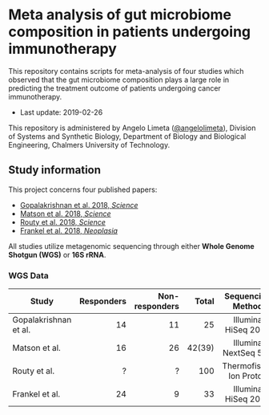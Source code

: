 # Meta analysis of gut microbiome composition in patients undergoing immunotherapy

This repository contains scripts for meta-analysis of four studies which observed that the gut microbiome composition plays a large role in predicting the treatment outcome of patients undergoing cancer immunotherapy.

* Last update: 2019-02-26

This repository is administered by Angelo Limeta ([@angelolimeta](https://github.com/angelolimeta)), Division of Systems and Synthetic Biology, Department of Biology and Biological Engineering, Chalmers University of Technology.

## Study information
This project concerns four published papers:
* [Gopalakrishnan et al. 2018, _Science_](http://science.sciencemag.org/content/359/6371/97)
* [Matson et al. 2018, _Science_](http://science.sciencemag.org/content/359/6371/104)
* [Routy et al. 2018, _Science_](http://science.sciencemag.org/content/359/6371/91)
* [Frankel et al. 2018, _Neoplasia_](https://www.sciencedirect.com/science/article/pii/S1476558617302385)

All studies utilize metagenomic sequencing through either **Whole Genome Shotgun (WGS)** or **16S rRNA**.

### WGS Data

| Study                 | Responders | Non-responders | Total | Sequencing Method       | Database | ID         |
|-----------------------|-----------:|---------------:|------:|:-----------------------:|----------|:----------:|
| Gopalakrishnan et al. |         14 |             11 |    25 |   Illumina HiSeq 2000   | ENA      | PRJEB22893 |
| Matson et al.         |         16 |             26 | 42(39)|  Illumina NextSeq 500   | SRA      |  SRP116709 |
| Routy et al.          |          ? |              ? |   100 | Thermofisher Ion Proton | ENA      | PRJEB22863 |
| Frankel et al.        |         24 |              9 |    33 |   Illumina HiSeq 2000   | SRA      |  SRP115355 |
